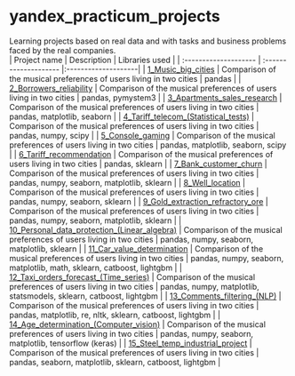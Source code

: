 # yandex_practicum_projects
Learning projects based on real data and with tasks and business problems faced by the real companies.  
| Project name | Description | Libraries used |
| :-------------------- | :-------------------- |:--------------------|
| [1_Music_big_cities](https://github.com/DaryaShaban/yandex_practicum_projects/tree/main/Data_analysis/01_music_big_cities) | Comparison of the musical preferences of users living in two cities | pandas |
| [2_Borrowers_reliability](https://github.com/DaryaShaban/yandex_practicum_projects/tree/main/Data_analysis/02_borrowers_reliability) | Comparison of the musical preferences of users living in two cities | pandas, pymystem3 |
| [3_Apartments_sales_research](https://github.com/DaryaShaban/yandex_practicum_projects/tree/main/Data_analysis/03_apartments_sales_research) | Comparison of the musical preferences of users living in two cities | pandas, matplotlib, seaborn |
| [4_Tariff_telecom_(Statistical_tests)](https://github.com/DaryaShaban/yandex_practicum_projects/tree/main/Data_analysis/04_tariff_telecom_Statistical_tests) | Comparison of the musical preferences of users living in two cities | pandas, numpy, scipy |
| [5_Console_gaming](https://github.com/DaryaShaban/yandex_practicum_projects/tree/main/Data_analysis/05_console_gaming) | Comparison of the musical preferences of users living in two cities | pandas, matplotlib, seaborn, scipy |
| [6_Tariff_recommendation](https://github.com/DaryaShaban/yandex_practicum_projects/tree/main/Machine_learning/06_tariff_recommendation) | Comparison of the musical preferences of users living in two cities | pandas, sklearn |
| [7_Bank_customer_churn](https://github.com/DaryaShaban/yandex_practicum_projects/tree/main/Machine_learning/07_bank_customer_churn) | Comparison of the musical preferences of users living in two cities | pandas, numpy, seaborn, matplotlib, sklearn |
| [8_Well_location](https://github.com/DaryaShaban/yandex_practicum_projects/tree/main/Machine_learning/08_well_location) | Comparison of the musical preferences of users living in two cities | pandas, numpy, seaborn, sklearn |
| [9_Gold_extraction_refractory_ore](https://github.com/DaryaShaban/yandex_practicum_projects/tree/main/Machine_learning/09_gold_extraction_refractory_ore) | Comparison of the musical preferences of users living in two cities | pandas, numpy, seaborn, matplotlib, sklearn |
| [10_Personal_data_protection_(Linear_algebra)](https://github.com/DaryaShaban/yandex_practicum_projects/tree/main/Machine_learning/10_personal_data_protection_Linear_algebra) | Comparison of the musical preferences of users living in two cities | pandas, numpy, seaborn, matplotlib, sklearn |
| [11_Car_value_determination](https://github.com/DaryaShaban/yandex_practicum_projects/tree/main/Machine_learning/11_car_value_determination) | Comparison of the musical preferences of users living in two cities | pandas, numpy, seaborn, matplotlib, math, sklearn, catboost, lightgbm |
| [12_Taxi_orders_forecast_(Time_series)](https://github.com/DaryaShaban/yandex_practicum_projects/tree/main/Machine_learning/12_taxi_orders_forecast_Time_series) | Comparison of the musical preferences of users living in two cities | pandas, numpy, matplotlib, statsmodels, sklearn, catboost, lightgbm |
| [13_Comments_filtering_(NLP)](https://github.com/DaryaShaban/yandex_practicum_projects/tree/main/Machine_learning/13_comments_filtering_NLP) | Comparison of the musical preferences of users living in two cities | pandas, matplotlib, re, nltk, sklearn, catboost, lightgbm |
| [14_Age_determination_(Computer_vision)](https://github.com/DaryaShaban/yandex_practicum_projects/tree/main/Machine_learning/14_age_determination_Computer_vision) | Comparison of the musical preferences of users living in two cities | pandas, numpy, seaborn, matplotlib, tensorflow (keras) |
| [15_Steel_temp_industrial_project](https://github.com/DaryaShaban/yandex_practicum_projects/tree/main/Machine_learning/15_steel_temp_industrial_project) | Comparison of the musical preferences of users living in two cities | pandas, seaborn, matplotlib, sklearn, catboost, lightgbm |

